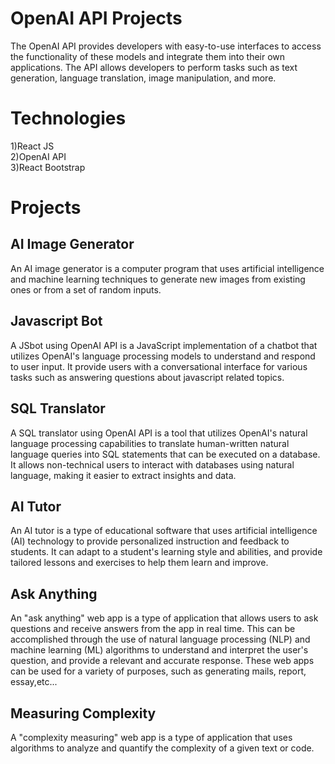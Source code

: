 # OpenAI API Projects
The OpenAI API provides developers with easy-to-use interfaces to access the functionality of these models and integrate them into their own applications. The API allows developers to perform tasks such as text generation, language translation, image manipulation, and more.

# Technologies
1)React JS<br>
2)OpenAI API<br>
3)React Bootstrap

# Projects

## AI Image Generator

An AI image generator is a computer program that uses artificial intelligence and machine learning techniques to generate new images from existing ones or from a set of random inputs. 

## Javascript Bot

A JSbot using OpenAI API is a JavaScript implementation of a chatbot that utilizes OpenAI's language processing models to understand and respond to user input. It provide users with a conversational interface for various tasks such as answering questions about javascript related topics.

## SQL Translator

A SQL translator using OpenAI API is a tool that utilizes OpenAI's natural language processing capabilities to translate human-written natural language queries into SQL statements that can be executed on a database. It allows non-technical users to interact with databases using natural language, making it easier to extract insights and data.

## AI Tutor

An AI tutor is a type of educational software that uses artificial intelligence (AI) technology to provide personalized instruction and feedback to students. It can adapt to a student's learning style and abilities, and provide tailored lessons and exercises to help them learn and improve. 

## Ask Anything

An "ask anything" web app is a type of application that allows users to ask questions and receive answers from the app in real time. This can be accomplished through the use of natural language processing (NLP) and machine learning (ML) algorithms to understand and interpret the user's question, and provide a relevant and accurate response. These web apps can be used for a variety of purposes, such as generating mails, report, essay,etc...

## Measuring Complexity

A "complexity measuring" web app is a type of application that uses algorithms to analyze and quantify the complexity of a given text or code.

